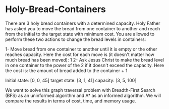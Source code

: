 # Holy-Bread-Containers
There are 3 holy bread containers with a determined capacity. Holy Father has asked you to move the bread from one container to another and reach from the initial to the target state with minimum cost. 
You are allowed to perform these two actions to change the bread levels in containers:

1- Move bread from one container to another until it is empty or the other reaches capacity. Here the cost  for each move is (it doesn't matter how much bread has been moved): 1 
2- Ask Jesus Christ to make the bread level in one container to the power of the 2 if it doesn't exceed the capacity. Here the cost is: the amount of  bread added to the container + 1

Initial state: [0, 0, 45]
target state: [3, 1, 41]
capacity: [3, 5, 100] 

We want to solve this graph traversal problem with Breadth-First Search (BFS) as an uninformed algorithm and A* as an informed algorithm. We will compare the results in terms of cost, time, and memory usage.
